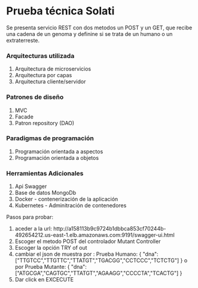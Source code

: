 <h1>Prueba técnica Solati</h1>

Se presenta servicio REST con dos metodos un POST y un GET, que recibe una cadena de un genoma y definine si se trata de un humano o un extraterreste.

<h3>Arquitecturas utilizada</h3>

<ol>
  <li>Arquitectura de microservicios</li>
  <li> Arquitectura por capas</li>
  <li> Arquitectura cliente/servidor  </li>
 </ol>
 
<h3> Patrones de diseño </h3>
<ol>
    <li> MVC</li>
    <li> Facade</li>
   <li> Patron repository (DAO)</li>
 </ol>
 
<h3> Paradigmas de programación </h3>
 <ol>
  <li> Programación orientada a aspectos</li>
  <li>Programación orientada a objetos</li>
  </ol>
 
 <h3>Herramientas Adicionales</h3>
  <ol>
  <li>Api Swagger </li>
  <li>Base de datos MongoDb</li>
  <li>Docker - contenerización de la aplicación</li>
  <li>Kubernetes - Adminitración de contenedores</li>
  </ol>
 
 Pasos para probar:
 <ol>
 <li>aceder a la url: http://a158113b9c9724b1dbbca853cf70244b-492654212.us-east-1.elb.amazonaws.com:9191/swagger-ui.html</li>
 <li>Escoger el metodo POST del controlador Mutant Controller</li>
 <li>Escoger la opción TRY of out</li>
 <li>cambiar el json de muestra por :  Prueba Humano: { "dna":["TTGTCC","TTGTTC","TTATGT","TGACGG","CCTCCC","TCTCTG"] }      o por  Prueba Mutante: { "dna":["ATGCGA","CAGTGC","TTATGT","AGAAGG","CCCCTA","TCACTG"] }</li>
 <li>Dar click en EXCECUTE</li> 
 </ol>
 
 
